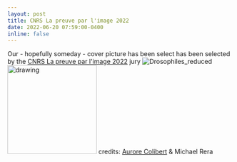 ```yaml
---
layout: post
title: CNRS La preuve par l'image 2022
date: 2022-06-20 07:59:00-0400
inline: false
---
```


Our - hopefully someday - cover picture has been select has been selected by the <a href="https://www.concours-preuve-image.fr/">CNRS La preuve par l'image 2022</a> jury
![Drosophiles_reduced](https://user-images.githubusercontent.com/27353251/178017995-6663ecde-452b-4cb2-bd20-6bf3560ae297.jpg) 
<img src="https://user-images.githubusercontent.com/27353251/178017995-6663ecde-452b-4cb2-bd20-6bf3560ae297.jpg" alt="drawing" width="200"/> credits: <a href="https://www.aurorecolibert.com/">Aurore Colibert</a> & Michael Rera 
